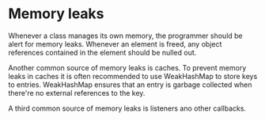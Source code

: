 # Memory leaks

Whenever a class manages its own memory, the programmer should be alert for memory leaks. Whenever an element is freed,
any object references contained in the element should be nulled out.

Another common source of memory leaks is caches. To prevent memory leaks in caches it is often recommended to use
WeakHashMap to store keys to entries. WeakHashMap ensures that an entry is garbage collected when there're no
external references to the key.

A third common source of memory leaks is listeners ano other callbacks. 